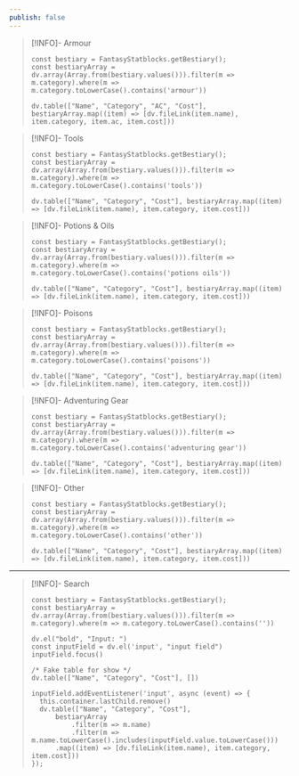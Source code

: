 ```yaml
---
publish: false
---
```





> [!INFO]- Armour
> ```dataviewjs
> const bestiary = FantasyStatblocks.getBestiary();
> const bestiaryArray = dv.array(Array.from(bestiary.values())).filter(m => m.category).where(m => m.category.toLowerCase().contains('armour'))
> 
> dv.table(["Name", "Category", "AC", "Cost"], bestiaryArray.map((item) => [dv.fileLink(item.name), item.category, item.ac, item.cost]))
> ```

> [!INFO]- Tools
> ```dataviewjs
> const bestiary = FantasyStatblocks.getBestiary();
> const bestiaryArray = dv.array(Array.from(bestiary.values())).filter(m => m.category).where(m => m.category.toLowerCase().contains('tools'))
> 
> dv.table(["Name", "Category", "Cost"], bestiaryArray.map((item) => [dv.fileLink(item.name), item.category, item.cost]))
> ```

> [!INFO]- Potions & Oils
> ```dataviewjs
> const bestiary = FantasyStatblocks.getBestiary();
> const bestiaryArray = dv.array(Array.from(bestiary.values())).filter(m => m.category).where(m => m.category.toLowerCase().contains('potions oils'))
> 
> dv.table(["Name", "Category", "Cost"], bestiaryArray.map((item) => [dv.fileLink(item.name), item.category, item.cost]))
> ```

> [!INFO]- Poisons
> ```dataviewjs
> const bestiary = FantasyStatblocks.getBestiary();
> const bestiaryArray = dv.array(Array.from(bestiary.values())).filter(m => m.category).where(m => m.category.toLowerCase().contains('poisons'))
> 
> dv.table(["Name", "Category", "Cost"], bestiaryArray.map((item) => [dv.fileLink(item.name), item.category, item.cost]))
> ```

> [!INFO]- Adventuring Gear
> ```dataviewjs
> const bestiary = FantasyStatblocks.getBestiary();
> const bestiaryArray = dv.array(Array.from(bestiary.values())).filter(m => m.category).where(m => m.category.toLowerCase().contains('adventuring gear'))
> 
> dv.table(["Name", "Category", "Cost"], bestiaryArray.map((item) => [dv.fileLink(item.name), item.category, item.cost]))
> ```

> [!INFO]- Other
> ```dataviewjs
> const bestiary = FantasyStatblocks.getBestiary();
> const bestiaryArray = dv.array(Array.from(bestiary.values())).filter(m => m.category).where(m => m.category.toLowerCase().contains('other'))
> 
> dv.table(["Name", "Category", "Cost"], bestiaryArray.map((item) => [dv.fileLink(item.name), item.category, item.cost]))
> ```

---

> [!INFO]- Search
> ```dataviewjs
> const bestiary = FantasyStatblocks.getBestiary();
> const bestiaryArray = dv.array(Array.from(bestiary.values())).filter(m => m.category).where(m => m.category.toLowerCase().contains(''))
> 
> dv.el("bold", "Input: ")
> const inputField = dv.el('input', "input field")
> inputField.focus()
> 
> /* Fake table for show */
> dv.table(["Name", "Category", "Cost"], [])
> 
> inputField.addEventListener('input', async (event) => {
> 	this.container.lastChild.remove()
> 	dv.table(["Name", "Category", "Cost"], 
> 		bestiaryArray
> 			.filter(m => m.name)
> 			.filter(m => m.name.toLowerCase().includes(inputField.value.toLowerCase()))
> 		.map((item) => [dv.fileLink(item.name), item.category, item.cost]))	
> });
> ```